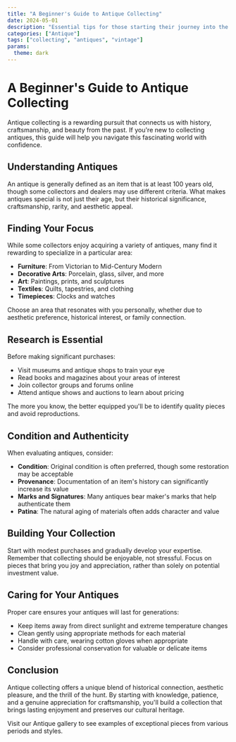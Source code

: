 ```yaml
---
title: "A Beginner's Guide to Antique Collecting"
date: 2024-05-01
description: "Essential tips for those starting their journey into the world of antiques"
categories: ["Antique"]
tags: ["collecting", "antiques", "vintage"]
params:
  theme: dark
---
```


# A Beginner's Guide to Antique Collecting

Antique collecting is a rewarding pursuit that connects us with history, craftsmanship, and beauty from the past. If you're new to collecting antiques, this guide will help you navigate this fascinating world with confidence.

## Understanding Antiques

An antique is generally defined as an item that is at least 100 years old, though some collectors and dealers may use different criteria. What makes antiques special is not just their age, but their historical significance, craftsmanship, rarity, and aesthetic appeal.

## Finding Your Focus

While some collectors enjoy acquiring a variety of antiques, many find it rewarding to specialize in a particular area:

- **Furniture**: From Victorian to Mid-Century Modern
- **Decorative Arts**: Porcelain, glass, silver, and more
- **Art**: Paintings, prints, and sculptures
- **Textiles**: Quilts, tapestries, and clothing
- **Timepieces**: Clocks and watches

Choose an area that resonates with you personally, whether due to aesthetic preference, historical interest, or family connection.

## Research is Essential

Before making significant purchases:

- Visit museums and antique shops to train your eye
- Read books and magazines about your areas of interest
- Join collector groups and forums online
- Attend antique shows and auctions to learn about pricing

The more you know, the better equipped you'll be to identify quality pieces and avoid reproductions.

## Condition and Authenticity

When evaluating antiques, consider:

- **Condition**: Original condition is often preferred, though some restoration may be acceptable
- **Provenance**: Documentation of an item's history can significantly increase its value
- **Marks and Signatures**: Many antiques bear maker's marks that help authenticate them
- **Patina**: The natural aging of materials often adds character and value

## Building Your Collection

Start with modest purchases and gradually develop your expertise. Remember that collecting should be enjoyable, not stressful. Focus on pieces that bring you joy and appreciation, rather than solely on potential investment value.

## Caring for Your Antiques

Proper care ensures your antiques will last for generations:

- Keep items away from direct sunlight and extreme temperature changes
- Clean gently using appropriate methods for each material
- Handle with care, wearing cotton gloves when appropriate
- Consider professional conservation for valuable or delicate items

## Conclusion

Antique collecting offers a unique blend of historical connection, aesthetic pleasure, and the thrill of the hunt. By starting with knowledge, patience, and a genuine appreciation for craftsmanship, you'll build a collection that brings lasting enjoyment and preserves our cultural heritage.

Visit our Antique gallery to see examples of exceptional pieces from various periods and styles. 